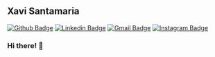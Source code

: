 ## Xavi Santamaria

[![Github Badge](https://img.shields.io/badge/-Github-000?style=flat-square&logo=Github&logoColor=white&link=https://github.com/xavisanta)](https://github.com/xavisanta)
[![Linkedin Badge](https://img.shields.io/badge/-LinkedIn-blue?style=flat-square&logo=Linkedin&logoColor=white&link=https://www.linkedin.com/in/xsv/)](https://www.linkedin.com/in/xsv/)
[![Gmail Badge](https://img.shields.io/badge/-Gmail-c14438?style=flat-square&logo=Gmail&logoColor=white&link=mailto:xavisanta2@gmail.com)](mailto:xavisanta2@gmail.com)
[![Instagram Badge](https://img.shields.io/badge/-Instagram-BF008C?style=flat-square&logo=Instagram&logoColor=white&link=https://www.instagram.com/xsantav)](https://www.instagram.com/xsantav) 

### Hi there! 👋
